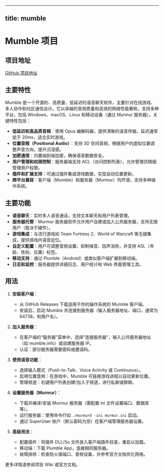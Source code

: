 
---
title: mumble
---

# Mumble 项目

## 项目地址
[GitHub 项目地址](https://github.com/mumble-voip/mumble)

## 主要特性
Mumble 是一个开源的、高质量、低延迟的语音聊天软件，主要针对在线游戏、多人协作和社区通信设计。它以卓越的音频质量和高效的网络性能著称，支持多种平台，包括 Windows、macOS、Linux 和移动设备（通过 Murmur 服务器）。关键特性包括：
- **低延迟和高品质音频**：使用 Opus 编解码器，提供清晰的语音传输，延迟通常低于 20ms，适合实时游戏。
- **位置音频（Positional Audio）**：支持 3D 空间音频，根据用户的虚拟位置调整声音方向，提升沉浸感。
- **加密通信**：内置端到端加密，确保语音数据安全。
- **用户管理和权限控制**：服务器端支持 ACL（访问控制列表），允许管理员精细管理用户权限。
- **插件和扩展支持**：可通过插件集成游戏数据，实现自动位置更新。
- **跨平台兼容**：客户端（Mumble）和服务器（Murmur）均开源，支持多种操作系统。

## 主要功能
- **语音聊天**：实时多人语音通话，支持文本聊天和用户列表管理。
- **服务器托管**：Murmur 服务器软件允许用户自建或加入公共服务器，支持无限用户（取决于硬件）。
- **游戏集成**：与流行游戏如 Team Fortress 2、World of Warcraft 等无缝集成，提供游戏内语音定位。
- **自定义配置**：用户可调整音频设置、抑制噪音、回声消除，并支持 ASL（年龄、性别、位置）标签。
- **移动支持**：通过 Plumble（Android）或类似客户端扩展到移动端。
- **日志和监控**：服务器提供详细日志、用户统计和 Web 界面管理工具。

## 用法
1. **安装客户端**：
   - 从 GitHub Releases 下载适用于你的操作系统的 Mumble 客户端。
   - 安装后，启动 Mumble 并连接到服务器（输入服务器地址、端口，通常为 64738，和用户名）。

2. **加入服务器**：
   - 在客户端的“服务器”菜单中，选择“连接服务器”，输入公共服务器地址（如 mumble.info）或自建服务器 IP。
   - 认证：部分服务器需要密码或邀请码。

3. **使用语音功能**：
   - 选择输入模式（Push-to-Talk、Voice Activity 或 Continuous）。
   - 启用位置音频：在游戏中，Mumble 可链接游戏进程以自动更新位置。
   - 管理频道：右键用户列表创建/加入子频道，进行私聊或群聊。

4. **设置服务器（Murmur）**：
   - 下载并编译/安装 Murmur 服务器（需配置 ini 文件设置端口、数据库等）。
   - 运行服务器：使用命令行如 `./murmurd -ini murmur.ini` 启动。
   - 通过 SuperUser 账户（默认密码为空）在客户端管理服务器设置。

5. **高级用法**：
   - 配置插件：将插件 DLL/So 文件放入客户端插件目录，重启以加载。
   - 移动端：下载 Plumble App，连接相同服务器。
   - 故障排除：检查防火墙端口、音频设备，并参考官方文档优化网络。

更多详情请参阅项目 Wiki 或官方文档。